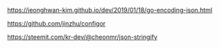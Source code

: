 

https://jeonghwan-kim.github.io/dev/2019/01/18/go-encoding-json.html

https://github.com/jinzhu/configor


https://steemit.com/kr-dev/@cheonmr/json-stringify